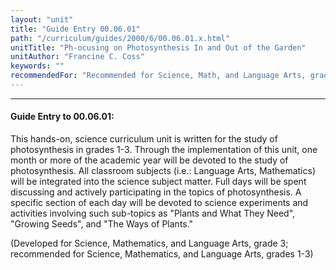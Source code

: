 ```yaml
---
layout: "unit"
title: "Guide Entry 00.06.01"
path: "/curriculum/guides/2000/6/00.06.01.x.html"
unitTitle: "Ph-ocusing on Photosynthesis In and Out of the Garden"
unitAuthor: "Francine C. Coss"
keywords: ""
recommendedFor: "Recommended for Science, Math, and Language Arts, grades 1-3."
---
```

<body>
<hr/>
<h4>
Guide Entry to 00.06.01:
</h4>
<p>This hands-on, science curriculum unit is written for the study of photosynthesis in grades 1-3.  Through the implementation of this unit, one month or more of the academic year will be devoted to the study of photosynthesis.  All classroom subjects (i.e.:  Language Arts, Mathematics) will be integrated into the science subject matter.  Full days will be spent discussing and actively participating in the topics of photosynthesis.  A specific section of each day will be devoted to science experiments and activities involving such sub-topics as "Plants and What They Need", "Growing Seeds", and "The Ways of Plants."</p>
<p>
(Developed for Science, Mathematics, and Language Arts, grade 3; recommended for Science, Mathematics, and Language Arts, grades 1-3)
</p>
</body>
